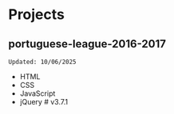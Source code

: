 # Projects

## portuguese-league-2016-2017

`Updated: 10/06/2025`

- HTML
- CSS
- JavaScript
- jQuery # v3.7.1
